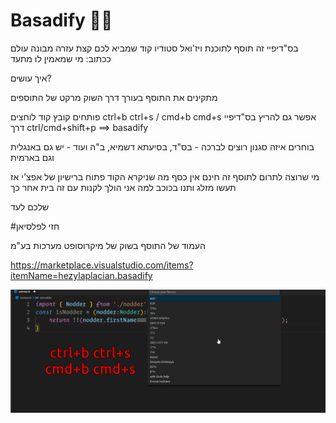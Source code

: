 # Basadify 🙏🏻

בס"דיפיי זה תוסף לתוכנת ויז'ואל סטודיו קוד שמביא לכם קצת עזרה מבונה עולם ככתוב: מי שמאמין לו מתעד

איך עושים?

מתקינים את התוסף בעורך דרך השוק מרקט של התוספים

פותחים קובץ קוד
לוחצים ctrl+b ctrl+s / cmd+b cmd+s
אפשר גם להריץ בס"דיפיי דרך ctrl/cmd+shift+p ==> basadify

בוחרים איזה סגנון רוצים לברכה - בס"ד, בסיעתא דשמיא, ב"ה ועוד - יש גם באנגלית וגם בארמית

מי שרוצה לתרום לתוסף זה חינם אין כסף מה שניקרא הקוד פתוח ברישיון של אפצ'י אז תעשו מזלג ותנו בכוכב למה אני הולך לקנות עם זה בית אחר כך

שלכם לעד

#חזי לפלסיאן

העמוד של התוסף בשוק של מיקרוסופט מערכות בע"מ

https://marketplace.visualstudio.com/items?itemName=hezylaplacian.basadify

![איך משתמשים בבס"דיפיי](demo.gif)
